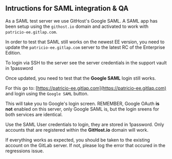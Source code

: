 ## Intructions for SAML integration & QA

As a SAML test server we use GitHost's Google SAML. A SAML app has been setup 
using the `githost.io` domain and activated to work with `patricio-ee.gitlap.com`.

In order to test that SAML still works on the newest EE version, you need to update
the `patricio-ee.gitlap.com` server to the latest RC of the Enterprise Edition.

To login via SSH to the server see the server credentials in the support vault
in 1password

Once updated, you need to test that the **Google SAML** login still works.

For this go to: [https://patricio-ee.gitlap.com](https://patricio-ee.gitlap.com)
and login using the `Google SAML` button.

This will take you to Google's login screen. REMEMBER, Google OAuth **is not** 
enabled on this server, only Google SAML is, but the login sreens for both services
are identical.

Use the SAML User credentials to login, they are stored in 1password. Only accounts
that are registered within the **GitHost.io** domain will work.

If everything works as expected, you should be taken to the existing account on 
the GitLab server. If not, please log the error that occured in the 
regressions issue.